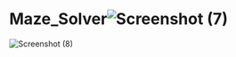 # Maze_Solver![Screenshot (7)](https://user-images.githubusercontent.com/88935131/201934050-ac6acd79-b759-480c-84c2-baae88176f92.png)

























![Screenshot (8)](https://user-images.githubusercontent.com/88935131/201934102-e71268e2-61a1-434c-a293-964adb2e3857.png)
